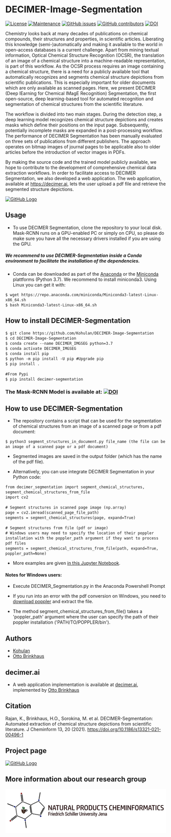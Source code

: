 # DECIMER-Image-Segmentation
[![License](https://img.shields.io/badge/License-MIT%202.0-blue.svg)](https://opensource.org/licenses/MIt)
[![Maintenance](https://img.shields.io/badge/Maintained%3F-yes-blue.svg)](https://GitHub.com/Kohulan/DECIMER-Image-Segmentation/graphs/commit-activity)
[![GitHub issues](https://img.shields.io/github/issues/Kohulan/DECIMER-Image-Segmentation.svg)](https://GitHub.com/Kohulan/DECIMER-Image-Segmentation/issues/)
[![GitHub contributors](https://img.shields.io/github/contributors/Kohulan/DECIMER-Image-Segmentation.svg)](https://GitHub.com/Kohulan/DECIMER-Image-Segmentation/graphs/contributors/)
[![DOI](https://zenodo.org/badge/268631290.svg)](https://zenodo.org/badge/latestdoi/268631290)

Chemistry looks back at many decades of publications on chemical compounds, their structures and properties, in scientific articles. Liberating this knowledge (semi-)automatically and making it available to the world in open-access databases is a current challenge. Apart from mining textual information, Optical Chemical Structure Recognition (OCSR), the translation of an image of a chemical structure into a machine-readable representation, is part of this workflow. As the OCSR process requires an image containing a chemical structure, there is a need for a publicly available tool that automatically recognizes and segments chemical structure depictions from scientific publications. This is especially important for older documents which are only available as scanned pages. Here, we present DECIMER (Deep lEarning for Chemical IMagE Recognition) Segmentation, the first open-source, deep learning-based tool for automated recognition and segmentation of chemical structures from the scientific literature.

The workflow is divided into two main stages. During the detection step, a deep learning model recognizes chemical structure depictions and creates masks which define their positions on the input page. Subsequently, potentially incomplete masks are expanded in a post-processing workflow. The performance of DECIMER Segmentation has been manually evaluated on three sets of publications from different publishers. The approach operates on bitmap images of journal pages to be applicable also to older articles before the introduction of vector images in PDFs. 

By making the source code and the trained model publicly available, we hope to contribute to the development of comprehensive chemical data extraction workflows. In order to facilitate access to DECIMER Segmentation, we also developed a web application. The web application, available at https://decimer.ai, lets the user upload a pdf file and retrieve the segmented structure depictions.

[![GitHub Logo](https://github.com/Kohulan/DECIMER-Image-Segmentation/blob/master/Validation/Abstract1.png)](https://decimer.ai)

## Usage
-  To use DECIMER Segmentation, clone the repository to your local disk. Mask-RCNN runs on a GPU-enabled PC or simply on CPU, so please do make sure you have all the necessary drivers installed if you are using the GPU.

##### We recommend to use DECIMER-Segmentation inside a Conda environment to facilitate the installation of the dependencies.
- Conda can be downloaded as part of the [Anaconda](https://www.anaconda.com/) or the [Miniconda](https://conda.io/en/latest/miniconda.html) plattforms (Python 3.7). We recommend to install miniconda3. Using Linux you can get it with:
```
$ wget https://repo.anaconda.com/miniconda/Miniconda3-latest-Linux-x86_64.sh
$ bash Miniconda3-latest-Linux-x86_64.sh
```
## How to install DECIMER-Segmentation

```
$ git clone https://github.com/Kohulan/DECIMER-Image-Segmentation
$ cd DECIMER-Image-Segmentation
$ conda create --name DECIMER_IMGSEG python=3.7
$ conda activate DECIMER_IMGSEG
$ conda install pip
$ python -m pip install -U pip #Upgrade pip
$ pip install .

#From Pypi
$ pip install decimer-segmentation
```

### The Mask-RCNN Model is available at: [![DOI](https://zenodo.org/badge/DOI/10.5281/zenodo.7228583.svg)](https://doi.org/10.5281/zenodo.7228583)

## How to use DECIMER-Segmentation
- The repository contains a script that can be used for the segmentation of chemical structures from an image of a scanned page or from a pdf document:
```
$ python3 segment_structures_in_document.py file_name (the file can be an image of a scanned page or a pdf document) 
```
- Segmented images are saved in the output folder (which has the name of the pdf file).

- Alternatively, you can use integrate DECIMER Segmentation in your Python code:
```
from decimer_segmentation import segment_chemical_structures, segment_chemical_structures_from_file
import cv2

# Segment structures in scanned page image (np.array)
page = cv2.imread(scanned_page_file_path)
segments = segment_chemical_structures(page, expand=True)

# Segment structures from file (pdf or image)
# Windows users may need to specify the location of their poppler installation with the poppler_path argument if they want to process pdf files
segments = segment_chemical_structures_from_file(path, expand=True, poppler_path=None)

```

- More examples are given [in this Jupyter Notebook](https://github.com/Kohulan/DECIMER-Image-Segmentation/blob/master/DECIMER_Segmentation_notebook.ipynb).

#### Notes for Windows users:

- Execute DECIMER_Segmentation.py in the Anaconda Powershell Prompt


- If you run into an error with the pdf conversion on Windows, you need to [download poppler](http://blog.alivate.com.au/poppler-windows/) and extract the file.
- The method segment_chemical_structures_from_file() takes a 'poppler_path' argument where the user can specify the path of their poppler installation ('PATH/TO/POPPLER/bin').




  
  
## Authors 
- [Kohulan](https://github.com/Kohulan)
- [Otto Brinkhaus](https://github.com/OBrink)

## decimer.ai

- A web application implementation is available at [decimer.ai](https://decimer.ai), implemented by [Otto Brinkhaus](https://github.com/OBrink)

## Citation
Rajan, K., Brinkhaus, H.O., Sorokina, M. et al. DECIMER-Segmentation: Automated extraction of chemical structure depictions from scientific literature. J Cheminform 13, 20 (2021). https://doi.org/10.1186/s13321-021-00496-1

## Project page

[![GitHub Logo](https://github.com/Kohulan/DECIMER-Image-to-SMILES/raw/master/assets/DECIMER.gif)](https://kohulan.github.io/Decimer-Official-Site/)
## More information about our research group

[![GitHub Logo](https://github.com/Kohulan/DECIMER-Image-to-SMILES/blob/master/assets/CheminfGit.png?raw=true)](https://cheminf.uni-jena.de)
